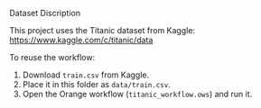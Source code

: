 Dataset Discription

This project uses the Titanic dataset from Kaggle:  
https://www.kaggle.com/c/titanic/data

To reuse the workflow:
1. Download `train.csv` from Kaggle.
2. Place it in this folder as `data/train.csv`.
3. Open the Orange workflow (`titanic_workflow.ows`) and run it.
